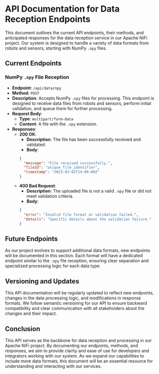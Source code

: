 # API Documentation for Data Reception Endpoints

This document outlines the current API endpoints, their methods, and anticipated responses for the data reception service in our Apache NiFi project. Our system is designed to handle a variety of data formats from robots and sensors, starting with NumPy `.npy` files.

## Current Endpoints

### NumPy `.npy` File Reception

- **Endpoint**: `/api/data/npy`
- **Method**: `POST`
- **Description**: Accepts NumPy `.npy` files for processing. This endpoint is designed to receive data files from robots and sensors, perform initial validation, and queue them for further processing.
- **Request Body**:
  - **Type**: `multipart/form-data`
  - **Content**: A file with the `.npy` extension.
- **Responses**:
  - **200 OK**:
    - **Description**: The file has been successfully received and validated.
    - **Body**: 
    ```json
    {
      "message": "File received successfully.",
      "fileId": "unique_file_identifier",
      "timestamp": "2023-03-02T14:00:00Z"
    }
    ```
  - **400 Bad Request**:
    - **Description**: The uploaded file is not a valid `.npy` file or did not meet validation criteria.
    - **Body**:
    ```json
    {
      "error": "Invalid file format or validation failed.",
      "details": "Specific details about the validation failure."
    }
    ```

## Future Endpoints

As our project evolves to support additional data formats, new endpoints will be documented in this section. Each format will have a dedicated endpoint similar to the `.npy` file reception, ensuring clear separation and specialized processing logic for each data type.

## Versioning and Updates

This API documentation will be regularly updated to reflect new endpoints, changes in the data processing logic, and modifications in response formats. We follow semantic versioning for our API to ensure backward compatibility and clear communication with all stakeholders about the changes and their impact.

## Conclusion

This API serves as the backbone for data reception and processing in our Apache NiFi project. By documenting our endpoints, methods, and responses, we aim to provide clarity and ease of use for developers and integrators working with our system. As we expand our capabilities to include more data formats, this document will be an essential resource for understanding and interacting with our services.

